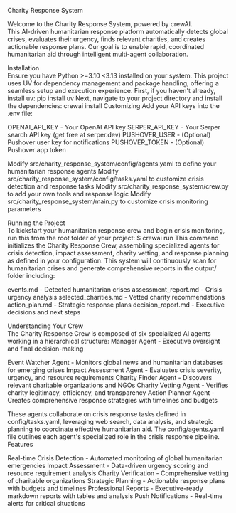 Charity Response System

Welcome to the Charity Response System, powered by crewAI. \
This AI-driven humanitarian response platform automatically detects global crises, evaluates their urgency, finds relevant charities, and creates actionable response plans. Our goal is to enable rapid, coordinated humanitarian aid through intelligent multi-agent collaboration.

Installation\
Ensure you have Python >=3.10 <3.13 installed on your system. This project uses UV for dependency management and package handling, offering a seamless setup and execution experience.
First, if you haven't already, install uv:
pip install uv
Next, navigate to your project directory and install the dependencies:
crewai install
Customizing
Add your API keys into the .env file:

OPENAI_API_KEY - Your OpenAI API key
SERPER_API_KEY - Your Serper search API key (get free at serper.dev)
PUSHOVER_USER - (Optional) Pushover user key for notifications
PUSHOVER_TOKEN - (Optional) Pushover app token


Modify src/charity_response_system/config/agents.yaml to define your humanitarian response agents
Modify src/charity_response_system/config/tasks.yaml to customize crisis detection and response tasks
Modify src/charity_response_system/crew.py to add your own tools and response logic
Modify src/charity_response_system/main.py to customize crisis monitoring parameters

Running the Project\
To kickstart your humanitarian response crew and begin crisis monitoring, run this from the root folder of your project:
$ crewai run
This command initializes the Charity Response Crew, assembling specialized agents for crisis detection, impact assessment, charity vetting, and response planning as defined in your configuration.
This system will continuously scan for humanitarian crises and generate comprehensive reports in the output/ folder including:

events.md - Detected humanitarian crises
assessment_report.md - Crisis urgency analysis
selected_charities.md - Vetted charity recommendations
action_plan.md - Strategic response plans
decision_report.md - Executive decisions and next steps

Understanding Your Crew\
The Charity Response Crew is composed of six specialized AI agents working in a hierarchical structure:
Manager Agent - Executive oversight and final decision-making

Event Watcher Agent - Monitors global news and humanitarian databases for emerging crises
Impact Assessment Agent - Evaluates crisis severity, urgency, and resource requirements
Charity Finder Agent - Discovers relevant charitable organizations and NGOs
Charity Vetting Agent - Verifies charity legitimacy, efficiency, and transparency
Action Planner Agent - Creates comprehensive response strategies with timelines and budgets

These agents collaborate on crisis response tasks defined in config/tasks.yaml, leveraging web search, data analysis, and strategic planning to coordinate effective humanitarian aid. The config/agents.yaml file outlines each agent's specialized role in the crisis response pipeline.
Features

Real-time Crisis Detection - Automated monitoring of global humanitarian emergencies
Impact Assessment - Data-driven urgency scoring and resource requirement analysis
Charity Verification - Comprehensive vetting of charitable organizations
Strategic Planning - Actionable response plans with budgets and timelines
Professional Reports - Executive-ready markdown reports with tables and analysis
Push Notifications - Real-time alerts for critical situations